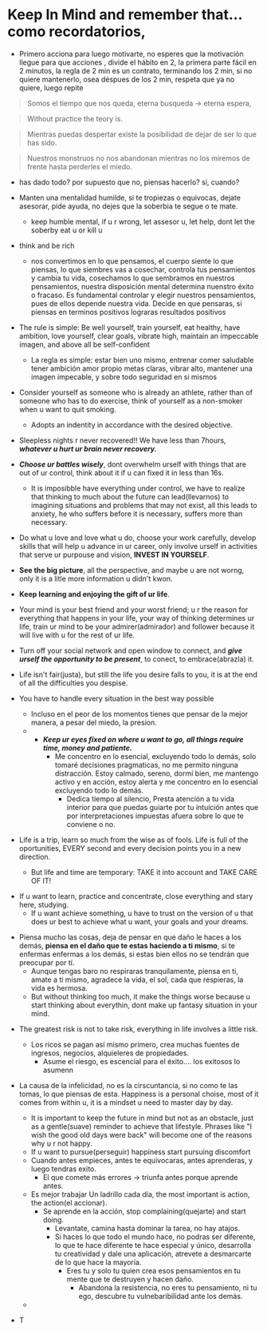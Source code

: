 # Keep In Mind and remember that... como recordatorios, 

* Primero acciona para luego motivarte, no esperes que la motivación llegue para que acciones , divide el hábito en 2, la primera parte fácil en 2 minutos, la regla de 2 min es un contrato, terminando los 2 min, si no quiere mantenerlo, osea déspues de los 2 min, respeta que ya no quiere, luego repite

> Somos el tiempo que nos queda, eterna busqueda -> eterna espera, 

> Without practice the teory is.

> Mientras puedas despertar existe la posibilidad de dejar de ser lo que has sido.

> Nuestros monstruos no nos abandonan mientras no los miremos de frente hasta perderles el miedo.

- has dado todo? por supuesto que no, piensas hacerlo? si, cuando?	

- Manten una mentalidad humilde, si te tropiezas o equivocas, dejate asesorar, pide ayuda, no dejes que la soberbia te segue o te mate.
	- keep humble mental, if u r wrong, let assesor u, let help, dont let the soberby eat u or kill u

- think and be rich
	- nos convertimos en lo que pensamos, el cuerpo siente lo que piensas, lo que siembres vas a cosechar, controla tus  pensamientos y cambia tu vida, cosechamos lo que sembramos en nuestros pensamientos, nuestra disposición mental determina nuenstro éxito o fracaso. Es fundamental controlar y elegir nuestros pensamientos, pues de ellos depende nuestra vida. Decide en que pensaras, si piensas en terminos positivos lograras resultados positivos
	
- The rule is simple: Be well yourself, train yourself, eat healthy, have ambition, love yourself, clear goals, vibrate high, maintain an impeccable imagen, and above all be self-confident
	- La regla es simple: estar bien uno mismo, entrenar comer saludable tener ambición amor propio metas  claras, vibrar alto, mantener una imagen impecable,  y sobre todo seguridad en si mismos

* Consider yourself as someone who is already an athlete, rather than of someone who has to do exercise, think of yourself as a non-smoker when u want to quit smoking.
	- Adopts an indentity in accordance with the desired objective.

* Sleepless nights r never recovered!! We have less than 7hours, ***whatever u hurt ur brain never recovery.***

* ***Choose ur battles wisely***, dont overwhelm urself with things that are out of ur control, think about it if u can fixed it in less than 16s.
	- It is imposibble have everything under control, we have to realize that thinking to much about the future can lead(llevarnos) to imagining situations and problems that may not exist, all this leads to anxiety, he who suffers before it is necessary, suffers more than necessary.

* Do what u love and love what u do, choose your work carefully, develop skills that will help u advance in ur career, only involve urself in activities that serve ur purpouse and vision, **INVEST IN YOURSELF**.

- **See the big picture**, all the perspective, and maybe u are not worng, only it is a litle more information u didn't kwon.

- **Keep learning and enjoying the gift of ur life**.

* Your mind is your best friend and your worst friend; u r the reason for everything that happens in your life, your way of thinking determines ur life, train ur mind to be your admirer(admirador) and follower because it will live with u for the rest of ur life.

* Turn off your social network and open window to connect, and ***give urself the opportunity to be present***, to conect, to embrace(abrazla) it.

* Life isn't fair(justa), but still the life you desire falls to you, it is at the end of all the difficulties you despise.

* You have to handle every situation in the best way possible
	- Incluso en el peor de los momentos tienes que pensar de la mejor manera, a pesar del miedo, la presion. 
	- * ***Keep ur eyes fixed on where u want to go, all things require time, money and patiente.***
		- Me concentro en lo esencial, excluyendo todo lo demás, solo tomaré decisiones pragmaticas, no me permito ninguna distracción. Estoy calmado, sereno, dormí bien, me mantengo activo y en acción, estoy alerta y me concentro en lo esencial excluyendo todo lo demás.
			- Dedica tiempo al silencio, Presta atención a tu vida interior para que puedas guiarte por tu intuición antes que por interpretaciones impuestas afuera sobre lo que te conviene o no.

* Life is a trip, learn so much from the wise as of fools. Life is full of the oportunities, EVERY second and every decision points you in a new direction.
	- But life and time are temporary: TAKE it into account and TAKE CARE OF IT!

- If u want to learn, practice and concentrate, close everything and stary here, studying.
	- If u want achieve something, u have to trust on the version of u that does ur best to achieve what u want, your goals and your dreams.

* Piensa mucho las cosas, deja de pensar en que daño le haces a los demás, **piensa en el daño que te estas haciendo a ti mismo**, si te enfermas enfermas a los demás, si estas bien ellos no se tendrán que preocupar por tí.
	- Aunque tengas baro no respiraras tranquilamente, piensa en ti, amate a ti mismo, agradece la vida, el sol, cada que respieras, la vida es hermosa.
	- But without thinking too much, it make the things worse because u start thinking about everythin, dont make up fantasy situation in your mind.

- The greatest risk is not to take risk, everything in life involves a little risk.
	- Los ricos se pagan así mismo primero, crea muchas fuentes de ingresos, negocios, alquieleres de propiedades.
		- Asume el riesgo, es escencial para el éxito.... los exitosos lo asumenn

- La causa de la infelicidad, no es la cirscuntancia, si no como te las tomas, lo que piensas de esta. Happiness is a personal choise, most of it comes from within u, it is a mindset u need to master day by day.
	* It is important to keep the future in mind but not as an obstacle, just as a gentle(suave) reminder to achieve that lifestyle. Phrases like "I wish the good old days were back" will become one of the reasons why u r not happy.
	- If u want to pursue(perseguir) happiness start pursuing discomfort
	- Cuando antes empieces, antes te equivocaras, antes aprenderas, y luego tendras exito.
		- El que comete más errores -> triunfa antes porque aprende antes.
	- Es mejor trabajar Un ladrillo cada día, the most important is action, the action(el accionar).
		- Se aprende en la acción, stop complaining(quejarte) and start doing.
			- Levantate, camina hasta dominar la tarea, no hay atajos.
			- Si haces lo que todo el mundo hace, no podras ser diferente, lo que te hace diferente te hace especial y único, desarrolla tu creatividad y dale una aplicación, atrevete a desmarcarte de lo que hace la mayoría.
				- Eres tu y solo tu quien crea esos pensamientos en tu mente que te destruyen y hacen daño.
					- Abandona la resistencia, no eres tu pensamiento, ni tu ego, descubre tu vulnebaribilidad ante los demás.
	- 

- T